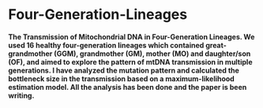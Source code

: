 # Four-Generation-Lineages
#### The Transmission of Mitochondrial DNA in Four-Generation Lineages. We used 16 healthy four-generation lineages which contained great-grandmother (GGM), grandmother (GM), mother (MO) and daughter/son (OF), and aimed to explore the pattern of mtDNA transmission in multiple generations. I have analyzed the mutation pattern and calculated the bottleneck size in the transmission based on a maximum-likelihood estimation model. All the analysis has been done and the paper is been writing.
